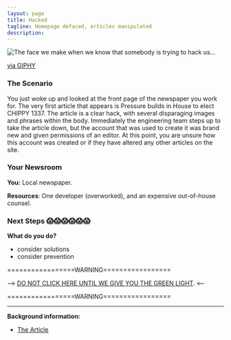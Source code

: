 ```yaml
---
layout: page
title: Hacked
tagline: Homepage defaced, articles manipulated
description:
---
```


![The face we make when we know that somebody is trying to hack us...](https://media.giphy.com/media/PC2uIXaP61lYI/giphy.gif)

[via GIPHY](https://giphy.com/gifs/mrw-tries-default-PC2uIXaP61lYI/)

### The Scenario

You just woke up and looked at the front page of the newspaper you work for. The very first article that appears is Pressure builds in House to elect CHIPPY 1337. The article is a clear hack, with several disparaging images and phrases within the body. Immediately the engineering team steps up to take the article down, but the account that was used to create it was brand new and given permissions of an editor. At this point, you are unsure how this account was created or if they have altered any other articles on the site.



### Your Newsroom

**You:** Local newspaper.

**Resources**:  One developer (overworked), and an expensive out-of-house counsel.

### Next Steps 😱😱😱😱😱😱

**What do you do?**
 + consider solutions
 + consider prevention


=================WARNING=================

--> [DO NOT CLICK HERE UNTIL WE GIVE YOU THE GREEN LIGHT](./additional/12-homepage-hacked-2.html). <--

=================WARNING=================

---

**Background information:**

* [The Article](http://www.bbc.com/news/technology-34471982)
